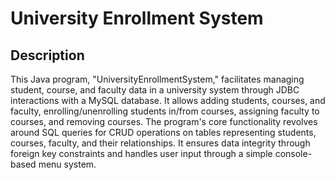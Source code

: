 # University Enrollment System

## Description
This Java program, "UniversityEnrollmentSystem," facilitates managing student, course, and faculty data in a university system through JDBC interactions with a MySQL database.
It allows adding students, courses, and faculty, enrolling/unenrolling students in/from courses, assigning faculty to courses, and removing courses. 
The program's core functionality revolves around SQL queries for CRUD operations on tables representing students, courses, faculty, and their relationships.
It ensures data integrity through foreign key constraints and handles user input through a simple console-based menu system.


